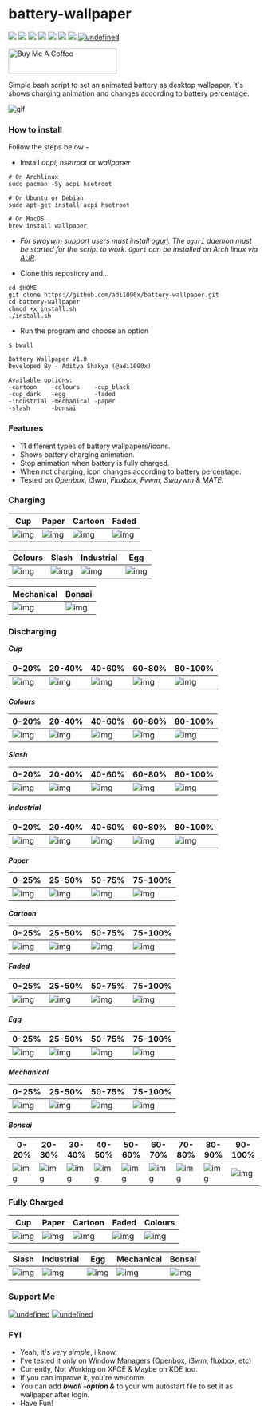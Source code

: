 # battery-wallpaper

<p align="left">
  <img src="https://img.shields.io/badge/Maintained%3F-Yes-blueviolet?style=flat-square">
  <img src="https://img.shields.io/github/license/adi1090x/battery-wallpaper?style=flat-square">
  <img src="https://img.shields.io/github/stars/adi1090x/battery-wallpaper?color=red&style=flat-square">
  <img src="https://img.shields.io/github/forks/adi1090x/battery-wallpaper?style=flat-square">
  <img src="https://img.shields.io/github/issues/adi1090x/battery-wallpaper?style=flat-square">
  <img src="https://img.shields.io/badge/Linux-Yes-yellow?style=flat-square&logo=linux">
  <img src="https://img.shields.io/badge/Mac-Yes-green?style=flat-square&logo=apple">
<a href="https://github.com/nadehi18/battery-wallpaper-windows" target="_blank"><img alt="undefined" src="https://img.shields.io/badge/Windows-Yes-blue?style=flat-square&logo=windows"></a>  
</p>

<p align="left">
<a href="https://www.buymeacoffee.com/adi1090x" target="_blank"><img src="https://cdn.buymeacoffee.com/buttons/default-blue.png" alt="Buy Me A Coffee" style="height: 51px !important;width: 217px !important;" ></a>
</p>

Simple bash script to set an animated battery as desktop wallpaper. It's shows charging animation and changes according to battery percentage.

![gif](https://raw.githubusercontent.com/adi1090x/battery-wallpaper/master/preview/charge.gif) <br />

### How to install
Follow the steps below -

+ Install *acpi*, *hsetroot* or *wallpaper* 
```
# On Archlinux
sudo pacman -Sy acpi hsetroot

# On Ubuntu or Debian
sudo apt-get install acpi hsetroot

# On MacOS
brew install wallpaper
```
+ *For swaywm support users must install [oguri](https://github.com/vilhalmer/oguri). The `oguri` daemon must be started for the script to work. `Oguri` can be installed on Arch linux via [AUR](https://aur.archlinux.org/packages/oguri-git/).*

+ Clone this repository and...
```
cd $HOME
git clone https://github.com/adi1090x/battery-wallpaper.git
cd battery-wallpaper
chmod +x install.sh
./install.sh
```

+ Run the program and choose an option
```
$ bwall

Battery Wallpaper V1.0
Developed By - Aditya Shakya (@adi1090x)

Available options:
-cartoon	-colours	-cup_black
-cup_dark	-egg		-faded
-industrial	-mechanical	-paper
-slash		-bonsai

```

### Features

+ 11 different types of battery wallpapers/icons.
+ Shows battery charging animation.
+ Stop animation when battery is fully charged.
+ When not charging, icon changes according to battery percentage.
+ Tested on *Openbox*, *i3wm*, *Fluxbox*, *Fvwm*, *Swaywm* & *MATE*.

### Charging

|Cup|Paper|Cartoon|Faded|
|--|--|--|--|
|![img](https://raw.githubusercontent.com/adi1090x/battery-wallpaper/master/preview/0/charge.gif)|![img](https://raw.githubusercontent.com/adi1090x/battery-wallpaper/master/preview/1/charge.gif)|![img](https://raw.githubusercontent.com/adi1090x/battery-wallpaper/master/preview/2/charge.gif)|![img](https://raw.githubusercontent.com/adi1090x/battery-wallpaper/master/preview/3/charge.gif)|

|Colours|Slash|Industrial|Egg|
|--|--|--|--|
|![img](https://raw.githubusercontent.com/adi1090x/battery-wallpaper/master/preview/4/charge.gif)|![img](https://raw.githubusercontent.com/adi1090x/battery-wallpaper/master/preview/5/charge.gif)|![img](https://raw.githubusercontent.com/adi1090x/battery-wallpaper/master/preview/6/charge.gif)|![img](https://raw.githubusercontent.com/adi1090x/battery-wallpaper/master/preview/7/charge.gif)|

|Mechanical|Bonsai|
|--|--|
|![img](https://raw.githubusercontent.com/adi1090x/battery-wallpaper/master/preview/8/charge.gif)|![img](https://raw.githubusercontent.com/adi1090x/battery-wallpaper/master/preview/9/charge.gif)|

### Discharging

***Cup***

|0-20%|20-40%|40-60%|60-80%|80-100%|
|--|--|--|--|--|
|![img](https://raw.githubusercontent.com/adi1090x/battery-wallpaper/master/preview/0/1.png)|![img](https://raw.githubusercontent.com/adi1090x/battery-wallpaper/master/preview/0/2.png)|![img](https://raw.githubusercontent.com/adi1090x/battery-wallpaper/master/preview/0/3.png)|![img](https://raw.githubusercontent.com/adi1090x/battery-wallpaper/master/preview/0/4.png)|![img](https://raw.githubusercontent.com/adi1090x/battery-wallpaper/master/preview/0/5.png)|

***Colours***

|0-20%|20-40%|40-60%|60-80%|80-100%|
|--|--|--|--|--|
|![img](https://raw.githubusercontent.com/adi1090x/battery-wallpaper/master/preview/4/1.png)|![img](https://raw.githubusercontent.com/adi1090x/battery-wallpaper/master/preview/4/2.png)|![img](https://raw.githubusercontent.com/adi1090x/battery-wallpaper/master/preview/4/3.png)|![img](https://raw.githubusercontent.com/adi1090x/battery-wallpaper/master/preview/4/4.png)|![img](https://raw.githubusercontent.com/adi1090x/battery-wallpaper/master/preview/4/5.png)|

***Slash***

|0-20%|20-40%|40-60%|60-80%|80-100%|
|--|--|--|--|--|
|![img](https://raw.githubusercontent.com/adi1090x/battery-wallpaper/master/preview/5/1.png)|![img](https://raw.githubusercontent.com/adi1090x/battery-wallpaper/master/preview/5/2.png)|![img](https://raw.githubusercontent.com/adi1090x/battery-wallpaper/master/preview/5/3.png)|![img](https://raw.githubusercontent.com/adi1090x/battery-wallpaper/master/preview/5/4.png)|![img](https://raw.githubusercontent.com/adi1090x/battery-wallpaper/master/preview/5/5.png)|

***Industrial***

|0-20%|20-40%|40-60%|60-80%|80-100%|
|--|--|--|--|--|
|![img](https://raw.githubusercontent.com/adi1090x/battery-wallpaper/master/preview/6/1.png)|![img](https://raw.githubusercontent.com/adi1090x/battery-wallpaper/master/preview/6/2.png)|![img](https://raw.githubusercontent.com/adi1090x/battery-wallpaper/master/preview/6/3.png)|![img](https://raw.githubusercontent.com/adi1090x/battery-wallpaper/master/preview/6/4.png)|![img](https://raw.githubusercontent.com/adi1090x/battery-wallpaper/master/preview/6/5.png)|

***Paper***

|0-25%|25-50%|50-75%|75-100%|
|--|--|--|--|
|![img](https://raw.githubusercontent.com/adi1090x/battery-wallpaper/master/preview/1/1.png)|![img](https://raw.githubusercontent.com/adi1090x/battery-wallpaper/master/preview/1/2.png)|![img](https://raw.githubusercontent.com/adi1090x/battery-wallpaper/master/preview/1/3.png)|![img](https://raw.githubusercontent.com/adi1090x/battery-wallpaper/master/preview/1/4.png)|

***Cartoon***

|0-25%|25-50%|50-75%|75-100%|
|--|--|--|--|
|![img](https://raw.githubusercontent.com/adi1090x/battery-wallpaper/master/preview/2/1.png)|![img](https://raw.githubusercontent.com/adi1090x/battery-wallpaper/master/preview/2/2.png)|![img](https://raw.githubusercontent.com/adi1090x/battery-wallpaper/master/preview/2/3.png)|![img](https://raw.githubusercontent.com/adi1090x/battery-wallpaper/master/preview/2/4.png)|

***Faded***

|0-25%|25-50%|50-75%|75-100%|
|--|--|--|--|
|![img](https://raw.githubusercontent.com/adi1090x/battery-wallpaper/master/preview/3/1.png)|![img](https://raw.githubusercontent.com/adi1090x/battery-wallpaper/master/preview/3/2.png)|![img](https://raw.githubusercontent.com/adi1090x/battery-wallpaper/master/preview/3/3.png)|![img](https://raw.githubusercontent.com/adi1090x/battery-wallpaper/master/preview/3/4.png)|

***Egg***

|0-25%|25-50%|50-75%|75-100%|
|--|--|--|--|
|![img](https://raw.githubusercontent.com/adi1090x/battery-wallpaper/master/preview/7/1.png)|![img](https://raw.githubusercontent.com/adi1090x/battery-wallpaper/master/preview/7/2.png)|![img](https://raw.githubusercontent.com/adi1090x/battery-wallpaper/master/preview/7/3.png)|![img](https://raw.githubusercontent.com/adi1090x/battery-wallpaper/master/preview/7/4.png)|

***Mechanical***

|0-25%|25-50%|50-75%|75-100%|
|--|--|--|--|
|![img](https://raw.githubusercontent.com/adi1090x/battery-wallpaper/master/preview/8/1.png)|![img](https://raw.githubusercontent.com/adi1090x/battery-wallpaper/master/preview/8/2.png)|![img](https://raw.githubusercontent.com/adi1090x/battery-wallpaper/master/preview/8/3.png)|![img](https://raw.githubusercontent.com/adi1090x/battery-wallpaper/master/preview/8/4.png)|

***Bonsai***

|0-20%|20-30%|30-40%|40-50%|50-60%|60-70%|70-80%|80-90%|90-100%|
|--|--|--|--|--|--|--|--|--|
|![img](https://raw.githubusercontent.com/adi1090x/battery-wallpaper/master/preview/9/1.png)|![img](https://raw.githubusercontent.com/adi1090x/battery-wallpaper/master/preview/9/2.png)|![img](https://raw.githubusercontent.com/adi1090x/battery-wallpaper/master/preview/9/3.png)|![img](https://raw.githubusercontent.com/adi1090x/battery-wallpaper/master/preview/9/4.png)|![img](https://raw.githubusercontent.com/adi1090x/battery-wallpaper/master/preview/9/5.png)|![img](https://raw.githubusercontent.com/adi1090x/battery-wallpaper/master/preview/9/6.png)|![img](https://raw.githubusercontent.com/adi1090x/battery-wallpaper/master/preview/9/7.png)|![img](https://raw.githubusercontent.com/adi1090x/battery-wallpaper/master/preview/9/8.png)|![img](https://raw.githubusercontent.com/adi1090x/battery-wallpaper/master/preview/9/9.png)|

### Fully Charged

|Cup|Paper|Cartoon|Faded|Colours|
|--|--|--|--|--|
|![img](https://raw.githubusercontent.com/adi1090x/battery-wallpaper/master/preview/0.png)|![img](https://raw.githubusercontent.com/adi1090x/battery-wallpaper/master/preview/1.png)|![img](https://raw.githubusercontent.com/adi1090x/battery-wallpaper/master/preview/2.png)|![img](https://raw.githubusercontent.com/adi1090x/battery-wallpaper/master/preview/3.png)|![img](https://raw.githubusercontent.com/adi1090x/battery-wallpaper/master/preview/4.png)|

|Slash|Industrial|Egg|Mechanical|Bonsai|
|--|--|--|--|--|
|![img](https://raw.githubusercontent.com/adi1090x/battery-wallpaper/master/preview/5.png)|![img](https://raw.githubusercontent.com/adi1090x/battery-wallpaper/master/preview/6.png)|![img](https://raw.githubusercontent.com/adi1090x/battery-wallpaper/master/preview/7.png)|![img](https://raw.githubusercontent.com/adi1090x/battery-wallpaper/master/preview/8.png)|![img](https://raw.githubusercontent.com/adi1090x/battery-wallpaper/master/preview/10.png)|

### Support Me
<p align="left">
<a href="https://www.paypal.me/adi1090x" target="_blank"><img alt="undefined" src="https://img.shields.io/badge/paypal-adi1090x-blue?style=for-the-badge&logo=paypal"></a> <a href="https://www.buymeacoffee.com/adi1090x" target="_blank"><img alt="undefined" src="https://img.shields.io/badge/BuyMeAcoffee-adi1090x-orange?style=for-the-badge&logo=buy-me-a-coffee"></a>  
</p>

### FYI
+ Yeah, it's *very simple*, i know.
+ I've tested it only on Window Managers (Openbox, i3wm, fluxbox, etc)
+ Currently, Not Working on XFCE & Maybe on KDE too.
+ If you can improve it, you're welcome.
+ You can add ***bwall -option &*** to your wm autostart file to set it as wallpaper after login.
+ Have Fun!
